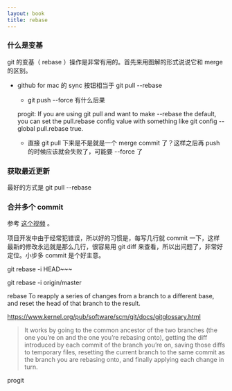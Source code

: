 ```yaml
---
layout: book
title: rebase
---
```



### 什么是变基

git 的变基（ rebase ）操作是非常有用的。首先来用图解的形式说说它和 merge 的区别。

- github for mac 的 sync 按钮相当于 git pull --rebase
  - git push --force 有什么后果

  progit: If you are using git pull and want to make --rebase the default, you can set the pull.rebase config value with something like git config --global pull.rebase true.

  - 直接 git pull 下来是不是就是一个 merge commit 了？这样之后再 push 的时候应该就会失败了，可能要 --force 了

### 获取最近更新

最好的方式是 git pull --rebase


### 合并多个 commit 

参考 [这个视频](http://happycasts.net/episodes/92) 。

项目开发中由于经常犯错误，所以好的习惯是，每写几行就 commit 一下，这样最新的修改永远就是那么几行，很容易用 git diff 来查看，所以出问题了，非常好定位。小步多 commit 是个好主意。

git rebase -i HEAD~~~

git rebase -i origin/master

rebase
To reapply a series of changes from a branch to a different base, and reset the head of that branch to the result.

https://www.kernel.org/pub/software/scm/git/docs/gitglossary.html


>It works by going to the common ancestor of the two branches (the one you’re on and the one you’re rebasing onto), getting the diff introduced by each commit of the branch you’re on, saving those diffs to temporary files, resetting the current branch to the same commit as the branch you are rebasing onto, and finally applying each change in turn.

progit
